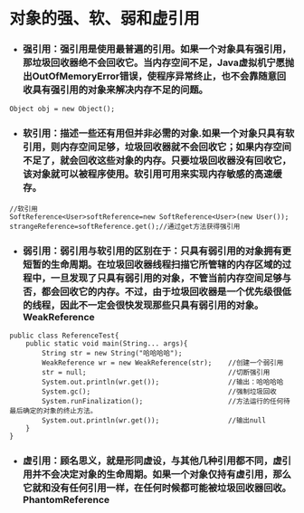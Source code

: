 # 对象的强、软、弱和虚引用

* ### 强引用：强引用是使用最普遍的引用。如果一个对象具有强引用，那垃圾回收器绝不会回收它。当内存空间不足，Java虚拟机宁愿抛出OutOfMemoryError错误，使程序异常终止，也不会靠随意回收具有强引用的对象来解决内存不足的问题。

```
Object obj = new Object();
```

* ### 软引用：描述一些还有用但并非必需的对象.如果一个对象只具有软引用，则内存空间足够，垃圾回收器就不会回收它；如果内存空间不足了，就会回收这些对象的内存。只要垃圾回收器没有回收它，该对象就可以被程序使用。软引用可用来实现内存敏感的高速缓存。

```
//软引用
SoftReference<User>softReference=new SoftReference<User>(new User());
strangeReference=softReference.get();//通过get方法获得强引用
```

* ### 弱引用：弱引用与软引用的区别在于：只具有弱引用的对象拥有更短暂的生命周期。在垃圾回收器线程扫描它所管辖的内存区域的过程中，一旦发现了只具有弱引用的对象，不管当前内存空间足够与否，都会回收它的内存。不过，由于垃圾回收器是一个优先级很低的线程，因此不一定会很快发现那些只具有弱引用的对象。WeakReference

```
public class ReferenceTest{
    public static void main(String... args){
        String str = new String("哈哈哈哈");
        WeakReference wr = new WeakReference(str);    //创建一个弱引用
        str = null;                                   //切断强引用
        System.out.println(wr.get());                 //输出：哈哈哈哈
        System.gc();                                  //强制垃圾回收
        System.runFinalization();                     //方法运行的任何待最后确定的对象的终止方法。
        System.out.println(wr.get());                 //输出null
    }
}
```

* ### 虚引用：顾名思义，就是形同虚设，与其他几种引用都不同，虚引用并不会决定对象的生命周期。如果一个对象仅持有虚引用，那么它就和没有任何引用一样，在任何时候都可能被垃圾回收器回收。PhantomReference

```

```

### 



